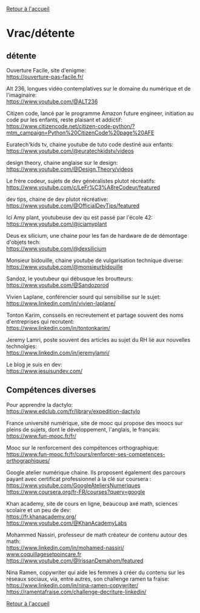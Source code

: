 [Retour à l'accueil](../README.md)
# Vrac/détente
## détente
Ouverture Facile, site d'enigme: \
https://ouverture-pas-facile.fr/

Alt 236, longues vidéo contemplatives sur le domaine du numérique et de l'imaginaire: \
https://www.youtube.com/@ALT236

Citizen code, lancé par le programme Amazon future engineer, initiation au code pur les enfants, reste plaisant et addictif: \
https://www.citizencode.net/citizen-code-python/?mtm_campaign=Python%20CitizenCode%20page%20AFE

Euratech'kids tv, chaine youtube de tuto code destiné aux enfants: \
https://www.youtube.com/@euratechkidstv/videos

design theory, chaine anglaise sur le design: \
https://www.youtube.com/@Design.Theory/videos

Le frère codeur, sujets de dev généralistes plutot récréatifs: \
https://www.youtube.com/c/LeFr%C3%A8reCodeur/featured

dev tips, chaine de dev plutot récréative: \
https://www.youtube.com/@OfficialDevTips/featured

Ici Amy plant, youtubeuse dev qu est passé par l'école 42: \
https://www.youtube.com/@iciamyplant

Deus ex silicium, une chaine pour les fan de hardware de de démontage d'objets tech: \
https://www.youtube.com/@dexsilicium

Monsieur bidouille, chaine youtube de vulgarisation technique diverse: \
https://www.youtube.com/@monsieurbidouille

Sandoz, le youtubeur qui débusque les broutteurs: \
https://www.youtube.com/@Sandozprod

Vivien Laplane, conférencier sourd qui sensibilise sur le sujet: \
https://www.linkedin.com/in/vivien-laplane/

Tonton Karim, consseils en recreutement et partage souvent des noms d'entreprises qui recrutent: \
https://www.linkedin.com/in/tontonkarim/

Jeremy Lamri, poste souvent des articles au sujet du RH lié aux nouvelles technolgies: \
https://www.linkedin.com/in/jeremylamri/

Le blog je suis en dev: \
https://www.jesuisundev.com/

## Compétences diverses
Pour apprendre la dactylo: \
https://www.edclub.com/fr/library/expedition-dactylo

France université numérique, site de mooc qui propose des moocs sur pleins de sujets, dont le développement, l'anglais, le français: \
https://www.fun-mooc.fr/fr/

Mooc sur le renforcement des compétences orthographique: \
https://www.fun-mooc.fr/fr/cours/renforcer-ses-competences-orthographiques/

Google atelier numérique chaine. Ils proposent également des parcours payant avec certificat professionnel à la clé sur coursera : \
https://www.youtube.com/GoogleAteliersNumeriques \
https://www.coursera.org/fr-FR/courses?query=google

Khan academy, site de cours en ligne, beaucoup axé math, sciences scolaire et un peu de dev: \
https://fr.khanacademy.org/ \
https://www.youtube.com/@KhanAcademyLabs

Mohammed Nassiri, professeur de math créateur de contenu autour des math: \
https://www.linkedin.com/in/mohamed-nassiri/ \
www.coquillagesetpoincare.fr \
https://www.youtube.com/@IrissanDemahom/featured

Nina Ramen, copywriter qui aide les femmes à créer du contenu sur les réseaux sociaux, via, entre autres, son challenge ramen ta fraise: \
https://www.linkedin.com/in/nina-ramen-copywriter/ \
https://ramentafraise.com/challenge-decriture-linkedin/



[Retour à l'accueil](../README.md)